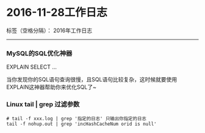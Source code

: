 # 2016-11-28工作日志

标签（空格分隔）： 2016年工作日志

---

### MySQL的SQL优化神器

EXPLAIN  SELECT ...

当你发现你的SQL语句查询很慢，且SQL语句比较复杂，这时候就要使用EXPLAIN这神器帮助你来优化SQL了~ 

### Linux tail | grep 过滤参数

```
# tail -f xxx.log | grep '指定的日志' 只输出你指定的日志
tail -f nohup.out | grep 'incHashCacheNum orid is null'
```
